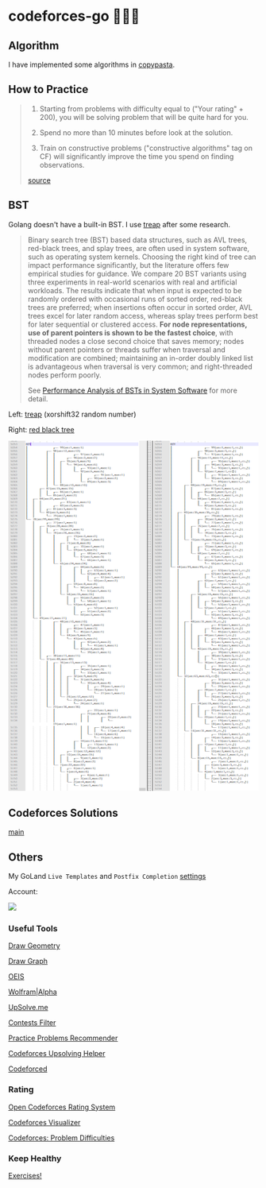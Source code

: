 # codeforces-go 💭💡🎈

## Algorithm

I have implemented some algorithms in [copypasta](./copypasta).

## How to Practice

> 1. Starting from problems with difficulty equal to ("Your rating" + 200), you will be solving problem that will be quite hard for you.
>
> 2. Spend no more than 10 minutes before look at the solution.
>
> 3. Train on constructive problems ("constructive algorithms" tag on CF) will significantly improve the time you spend on finding observations. 
>
> [source](https://codeforces.com/blog/entry/66715?#comment-507869)

## BST

Golang doesn't have a built-in BST. I use [treap](./copypasta/treap.go) after some research.

> Binary search tree (BST) based data structures, such as AVL trees, red-black trees, and splay trees, are often used in system software, such as operating system kernels. 
> Choosing the right kind of tree can impact performance significantly, but the literature offers few empirical studies for guidance. 
> We compare 20 BST variants using three experiments in real-world scenarios with real and artificial workloads. 
> The results indicate that when input is expected to be randomly ordered with occasional runs of sorted order, red-black trees are preferred; 
> when insertions often occur in sorted order, AVL trees excel for later random access, whereas splay trees perform best for later sequential or clustered access. 
> **For node representations, use of parent pointers is shown to be the fastest choice**, with threaded nodes a close second choice that saves memory; nodes without parent pointers or threads suffer when traversal and modification are combined; maintaining an in-order doubly linked list is advantageous when traversal is very common; and right-threaded nodes perform poorly.
>
> See [Performance Analysis of BSTs in System Software](misc/Performance%20Analysis%20of%20BSTs%20in%20System%20Software.pdf) for more detail.

Left: [treap](./copypasta/treap.go) (xorshift32 random number)

Right: [red black tree](./copypasta/red_black_tree.go)

![](misc/bst.png)

## Codeforces Solutions

[main](./main)

## Others

My GoLand `Live Templates` and `Postfix Completion` [settings](./misc/my_goland_template)

Account:

[![](https://cfrating.ihcr.top/?user=synapse)](https://codeforces.com/profile/synapse)

### Useful Tools

[Draw Geometry](https://csacademy.com/app/geometry_widget/)

[Draw Graph](https://csacademy.com/app/graph_editor/)

[OEIS](https://oeis.org/)

[Wolfram|Alpha](https://www.wolframalpha.com/)

[UpSolve.me](https://upsolve.me/)

[Contests Filter](https://codeforceshelper.herokuapp.com/contests)

[Practice Problems Recommender](https://recommender.codedrills.io/)

[Codeforces Upsolving Helper](https://codeforces-upsolving-helper.herokuapp.com/)

[Codeforced](http://codeforced.github.io/handle/)

### Rating

[Open Codeforces Rating System](https://codeforces.com/blog/entry/20762)

[Codeforces Visualizer](https://cfviz.netlify.app/)

[Codeforces: Problem Difficulties](https://codeforces.com/blog/entry/62865)

### Keep Healthy

[Exercises!](https://musclewiki.org/)
